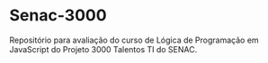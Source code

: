 # Senac-3000
Repositório para avaliação do curso de Lógica de Programação em JavaScript do Projeto 3000 Talentos TI do SENAC.

